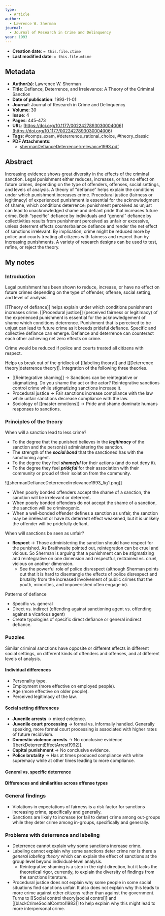 ```yaml
---
type:
  - Article
author:
  - Lawrence W. Sherman
journal:
  - Journal of Research in Crime and Delinquency
year: 1993
---
```


* **Creation date**: `= this.file.ctime`
* **Last modified date**: `= this.file.mtime`

## Metadata

* **Author(s)**: Lawrence W. Sherman
* **Title**: Defiance, Deterrence, and Irrelevance: A Theory of the Criminal Sanction
* **Date of publication**: 1993-11-01
* **Journal**: Journal of Research in Crime and Delinquency
* **Volume**: 30
* **Issue**: 4
* **Pages**: 445-473
* **URL**: [https://doi.org/10.1177/0022427893030004006](https://doi.org/10.1177/0022427893030004006)
* **Tags**: #comps_exam, #deterrence_rational_choice, #theory_classic
* **PDF Attachments**:
  * [shermanDefianceDeterrenceIrrelevance1993.pdf](zotero://open-pdf/library/items/TPE59BL8)

## Abstract

Increasing evidence shows great diversity in the effects of the criminal sanction. Legal punishment either reduces, increases, or has no effect on future crimes, depending on the type of offenders, offenses, social settings, and levels of analysis. A theory of “defiance” helps explain the conditions under which punishment increases crime. Procedural justice (fairness or legitimacy) of experienced punishment is essential for the acknowledgment of shame, which conditions deterrence; punishment perceived as unjust can lead to unacknowledged shame and defiant pride that increases future crime. Both “specific” defiance by individuals and “general” defiance by collectivities results from punishment perceived as unfair or excessive, unless deterrent effects counterbalance defiance and render the net effect of sanctions irrelevant. By implication, crime might be reduced more by police and courts treating all citizens with fairness and respect than by increasing punishments. A variety of research designs can be used to test, refine, or reject the theory.

## My notes

### Introduction

Legal punishment has been shown to reduce, increase, or have no effect on future crimes depending on the type of offender, offense, social setting, and level of analysis.

[[Theory of defiance]] helps explain under which conditions punishment increases crime. [[Procedural justice]] (perceived fairness or legitimacy) of the experienced punishment is essential for the acknowledgement of shame which conditions deterrence. Punishment that is perceived to be unjust can lead to future crime as it breeds prideful defiance. Specific and collective defiance can emerge. Defiance and deterrence can counteract each other achieving net zero effects on crime.

Crime would be reduced if police and courts treated all citizens with respect.

Helps us break out of the gridlock of [[labeling theory]] and [[Deterrence theory|deterrence theory]]. Integration of the following three theories.

* [[Reintegrative shaming]] -> Sanctions can be reintegrative or stigmatizing. Do you shame the act or the actor? Reintegrative sanctions control crime while stigmatizing sanctions increase it.
* Procedural justice -> Fair sanctions increase compliance with the law while unfair sanctions decrease compliance with the law.
* Sociology of [[master emotions]] -> Pride and shame dominate humans responses to sanctions.

### Principles of the theory

When will a sanction lead to less crime?

* To the degree that the punished believes in the ***legitimacy*** of the sanction and the person(s) administering the sanction.
* The strength of the ***social bond*** that the sanctioned has with the sanctioning agent.
* To the degree they feel ***shameful*** for their actions (and do not deny it).
* To the degree they feel ***prideful*** for their association with their community or proud of their isolation from the community.

![[shermanDefianceDeterrenceIrrelevance1993_fig1.png]]

* When poorly bonded offenders accept the shame of a sanction, the sanction will be irrelevant or deterrent.
* When poorly bonded offenders do not accept the shame of a sanction, the sanction will be criminogenic.
* When a well-bonded offender defines a sanction as unfair, the sanction may be irrelevant or have its deterrent effect weakened, but it is unlikely the offender will be pridefully defiant.

When will sanctions be seen as unfair?

* **Respect** -> Those administering the sanction should have respect for the punished. As Braithwaite pointed out, reintegration can be cruel and vicious. So Sherman is arguing that a punishment can be stigmatizing and reintegrative on one dimension and respectful, restrained vs. cruel, vicious on another dimension.
	* See the powerful role of police disrespect (although Sherman points out that it is hard to disentangle the effects of police disrespect and brutality from the increased involvement of public crimes that the youth, minorities, and impoverished often engage in).

Patterns of defiance
* Specific vs. general
* Direct vs. indirect (offending against sanctioning agent vs. offending against a vicarious agent)
* Create typologies of specific direct defiance or general indirect defiance.

### Puzzles

Similar criminal sanctions have opposite or different effects in different social settings, on different kinds of offenders and offenses, and at different levels of analysis.

#### Individual differences

* Personality type.
* Employment (more effective on employed people).
* Age (more effective on older people).
* Perceived legitimacy of the law.

#### Social setting differences

* **Juvenile arrests** -> mixed evidence.
* **Juvenile court processing** -> formal vs. informally handled. Generally speaking, more formal court processing is associated with higher rates of future recidivism.
* **Domestic violence arrests** -> No conclusive evidence [[berkDeterrentEffectArrest1992]].
* **Capital punishment** -> No conclusive evidence.
* **Police brutality** -> Has at times produced compliance with white supremacy while at other times leading to more compliance.

#### General vs. specific deterrence

#### Differences and similarities across offense types

### General findings

* Violations in expectations of fairness is a risk factor for sanctions increasing crime, specifically and generally.
* Sanctions are likely to increase (or fail to deter) crime among out-groups while they deter crime among in-groups, specifically and generally.

### Problems with deterrence and labeling

* Deterrence cannot explain why some sanctions increase crime.
* Labeling cannot explain why some sanctions deter crime nor is there a *general labeling theory* which can explain the effect of sanctions at the group level beyond individual-level analysis.
	* Reintegrative shaming is a step in the right direction, but it lacks the theoretical rigor, currently, to explain the diversity of findings from the sanctions literature.
* Procedural justice does not explain why some people in some social situations find sanctions unfair. It also does not explain why this leads to more crime against other citizens rather than against the government. Turns to [[Social control theory|social control]] and [[blackCrimeSocialControl1983]] to help explain why this might lead to more interpersonal crime.